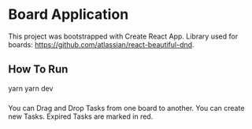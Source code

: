# Board Application 

This project was bootstrapped with Create React App.
Library used for boards: https://github.com/atlassian/react-beautiful-dnd.

## How To Run

yarn
yarn dev

### 

You can Drag and Drop Tasks from one board to another. 
You can create new Tasks.
Expired Tasks are marked in red.


